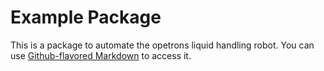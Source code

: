 # Example Package

This is a package to automate the opetrons liquid handling robot. You can use
[Github-flavored Markdown](https://guides.github.com/PlantSynBioLab/opentrons)
to access it.